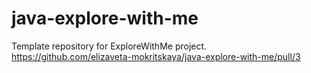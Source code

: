# java-explore-with-me
Template repository for ExploreWithMe project.
https://github.com/elizaveta-mokritskaya/java-explore-with-me/pull/3
